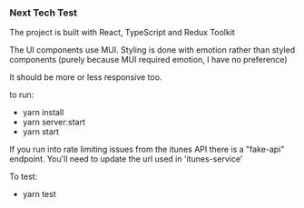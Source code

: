 ### Next Tech Test

The project is built with React, TypeScript and Redux Toolkit

The UI components use MUI. Styling is done with emotion rather than styled components (purely because MUI required emotion, I have no preference)

It should be more or less responsive too.

to run:

- yarn install
- yarn server:start
- yarn start

If you run into rate limiting issues from the itunes API there is a "fake-api" endpoint. You'll need to update the url used in 'itunes-service'

To test:

- yarn test
